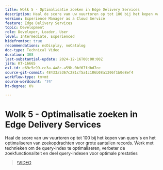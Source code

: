 ```yaml
---
title: Wolk 5 - Optimalisatie zoeken in Edge Delivery Services
description: Haal de score van uw vuurtoren op tot 100 bij het kopen van query's en het optimaliseren van zoekopdrachten voor grote aantallen records.
version: Experience Manager as a Cloud Service
feature: Edge Delivery Services
topic: Development
role: Developer, Leader, User
level: Intermediate, Experienced
hidefromtoc: true
recommendations: noDisplay, noCatalog
doc-type: Technical Video
duration: 308
last-substantial-update: 2024-12-16T00:00:00Z
jira: KT-16665
exl-id: e69c5c99-ce3a-4a8c-a59b-0bf67fdbd7ce
source-git-commit: 48433a5367c281cf5a1c106b08a1306f1b0e8ef4
workflow-type: tm+mt
source-wordcount: '74'
ht-degree: 0%

---
```


# Wolk 5 - Optimalisatie zoeken in Edge Delivery Services

Haal de score van uw vuurtoren op tot 100 bij het kopen van query&#39;s en het optimaliseren van zoekopdrachten voor grote aantallen records. Werk met technieken om de query-index te optimaliseren, verbeter de zoekfunctionaliteit en deel query-indexen voor optimale prestaties

>[!VIDEO](https://video.tv.adobe.com/v/3440976/?learn=on&enablevpops)
